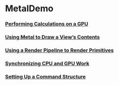 # MetalDemo

### [Performing Calculations on a GPU](https://github.com/KeyL-KONG/MetalDemo/tree/main/MetalDemo/MetalDemo/Metal/Adder)

### [Using Metal to Draw a View’s Contents](https://github.com/KeyL-KONG/MetalDemo/tree/main/MetalDemo/MetalDemo/Metal/DrawView)

### [Using a Render Pipeline to Render Primitives](https://github.com/KeyL-KONG/MetalDemo/blob/main/MetalDemo/MetalDemo/Metal/Triangle/Triangle-README.md)

### [Synchronizing CPU and GPU Work](https://github.com/KeyL-KONG/MetalDemo/blob/main/MetalDemo/MetalDemo/Metal/Synchronize/Synchronize-README.md)

### [Setting Up a Command Structure](https://developer.apple.com/documentation/metal/setting_up_a_command_structure)
